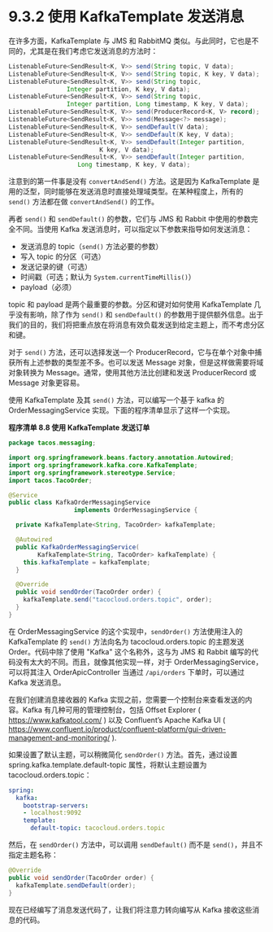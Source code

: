 # 9.3.2 使用 KafkaTemplate 发送消息

在许多方面，KafkaTemplate 与 JMS 和 RabbitMQ 类似。与此同时，它也是不同的，尤其是在我们考虑它发送消息的方法时：

```java
ListenableFuture<SendResult<K, V>> send(String topic, V data);
ListenableFuture<SendResult<K, V>> send(String topic, K key, V data);
ListenableFuture<SendResult<K, V>> send(String topic, 
                Integer partition, K key, V data);
ListenableFuture<SendResult<K, V>> send(String topic, 
                Integer partition, Long timestamp, K key, V data);
ListenableFuture<SendResult<K, V>> send(ProducerRecord<K, V> record);
ListenableFuture<SendResult<K, V>> send(Message<?> message);
ListenableFuture<SendResult<K, V>> sendDefault(V data);
ListenableFuture<SendResult<K, V>> sendDefault(K key, V data);
ListenableFuture<SendResult<K, V>> sendDefault(Integer partition,
                         K key, V data);
ListenableFuture<SendResult<K, V>> sendDefault(Integer partition,
                   Long timestamp, K key, V data);
```

注意到的第一件事是没有 `convertAndSend()` 方法。这是因为 KafkaTemplate 是用的泛型，同时能够在发送消息时直接处理域类型。在某种程度上，所有的 `send()` 方法都在做 `convertAndSend()` 的工作。

再者 `send()` 和 `sendDefault()` 的参数，它们与 JMS 和 Rabbit 中使用的参数完全不同。当使用 Kafka 发送消息时，可以指定以下参数来指导如何发送消息：

* 发送消息的 topic（`send()` 方法必要的参数）
* 写入 topic 的分区（可选）
* 发送记录的键（可选）
* 时间戳（可选；默认为 `System.currentTimeMillis()`）
* payload（必须）

topic 和 payload 是两个最重要的参数。分区和键对如何使用 KafkaTemplate 几乎没有影响，除了作为 `send()` 和 `sendDefault()` 的参数用于提供额外信息。出于我们的目的，我们将把重点放在将消息有效负载发送到给定主题上，而不考虑分区和键。

对于 `send()` 方法，还可以选择发送一个 ProducerRecord，它与在单个对象中捕获所有上述参数的类型差不多。也可以发送 Message 对象，但是这样做需要将域对象转换为 Message。通常，使用其他方法比创建和发送 ProducerRecord 或 Message 对象更容易。

使用 KafkaTemplate 及其 `send()` 方法，可以编写一个基于 kafka 的 OrderMessagingService 实现。下面的程序清单显示了这样一个实现。

**程序清单 8.8 使用 KafkaTemplate 发送订单**

```java
package tacos.messaging;

import org.springframework.beans.factory.annotation.Autowired;
import org.springframework.kafka.core.KafkaTemplate;
import org.springframework.stereotype.Service;
import tacos.TacoOrder;

@Service
public class KafkaOrderMessagingService
                  implements OrderMessagingService {

  private KafkaTemplate<String, TacoOrder> kafkaTemplate;

  @Autowired
  public KafkaOrderMessagingService(
        KafkaTemplate<String, TacoOrder> kafkaTemplate) {
    this.kafkaTemplate = kafkaTemplate;
  }

  @Override
  public void sendOrder(TacoOrder order) {
    kafkaTemplate.send("tacocloud.orders.topic", order);
  }
}
```

在 OrderMessagingService 的这个实现中，`sendOrder()` 方法使用注入的 KafkaTemplate 的 `send()` 方法向名为 tacocloud.orders.topic 的主题发送 Order。代码中除了使用 "Kafka" 这个名称外，这与为 JMS 和 Rabbit 编写的代码没有太大的不同。而且，就像其他实现一样，对于 OrderMessagingService，可以将其注入 OrderApicController 当通过 `/api/orders` 下单时，可以通过 Kafka 发送消息。

在我们创建消息接收器的 Kafka 实现之前，您需要一个控制台来查看发送的内容。Kafka  有几种可用的管理控制台，包括 Offset
Explorer ( https://www.kafkatool.com/ ) 以及 Confluent’s Apache Kafka UI ( https://www.confluent.io/product/confluent-platform/gui-driven-management-and-monitoring/ ).

如果设置了默认主题，可以稍微简化 `sendOrder()` 方法。首先，通过设置 spring.kafka.template.default-topic 属性，将默认主题设置为 tacocloud.orders.topic：

```yaml
spring:
  kafka:
    bootstrap-servers:
    - localhost:9092
    template:
      default-topic: tacocloud.orders.topic
```

然后，在 `sendOrder()` 方法中，可以调用 `sendDefault()` 而不是 `send()`，并且不指定主题名称：

```java
@Override
public void sendOrder(TacoOrder order) {
  kafkaTemplate.sendDefault(order);
}
```

现在已经编写了消息发送代码了，让我们将注意力转向编写从 Kafka 接收这些消息的代码。

